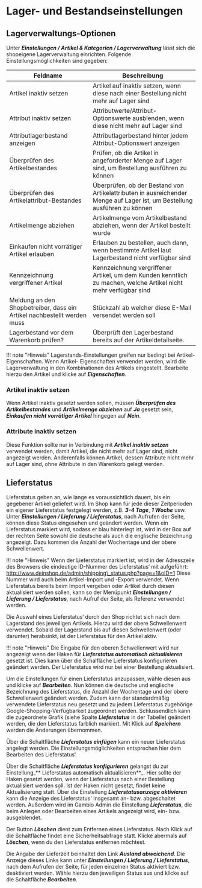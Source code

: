 # Lager- und Bestandseinstellungen

## Lagerverwaltungs-Optionen 

Unter _**Einstellungen / Artikel & Kategorien / Lagerverwaltung**_ lässt sich die shopeigene Lagerverwaltung einrichten. Folgende Einstellungsmöglichkeiten sind gegeben:

|Feldname|Beschreibung|
|--------|------------|
|Artikel inaktiv setzen|Artikel auf inaktiv setzen, wenn diese nach einer Bestellung nicht mehr auf Lager sind|
|Attribut inaktiv setzen|Attributwerte/Attribut-Optionswerte ausblenden, wenn diese nicht mehr auf Lager sind|
|Attributlagerbestand anzeigen|Attributlagerbestand hinter jedem Attribut-Optionswert anzeigen|
|Überprüfen des Artikelbestandes|Prüfen, ob die Artikel in angeforderter Menge auf Lager sind, um Bestellung ausführen zu können|
|Überprüfen des Artikelattribut-Bestandes|Überprüfen, ob der Bestand von Artikelattributen in ausreichender Menge auf Lager ist, um Bestellung ausführen zu können|
|Artikelmenge abziehen|Artikelmenge vom Artikelbestand abziehen, wenn der Artikel bestellt wurde|
|Einkaufen nicht vorrätiger Artikel erlauben|Erlauben zu bestellen, auch dann, wenn bestimmte Artikel laut Lagerbestand nicht verfügbar sind|
|Kennzeichnung vergriffener Artikel|Kennzeichnung vergriffener Artikel, um dem Kunden kenntlich zu machen, welche Artikel nicht mehr verfügbar sind|
|Meldung an den Shopbetreiber, dass ein Artikel nachbestellt werden muss|Stückzahl ab welcher diese E-Mail versendet werden soll|
|Lagerbestand vor dem Warenkorb prüfen?|Überprüft den Lagerbestand bereits auf der Artikeldetailseite.|

!!! note "Hinweis" 
	 Lagerstands-Einstellungen greifen nur bedingt bei Artikel-Eigenschaften. Wenn Artikel- Eigenschaften verwendet werden, wird die Lagerverwaltung in den Kombinationen des Artikels eingestellt. Bearbeite hierzu den Artikel und klicke auf _**Eigenschaften**_.

### Artikel inaktiv setzen

Wenn Artikel inaktiv gesetzt werden sollen, müssen _**Überprüfen des Artikelbestandes**_ und _**Artikelmenge abziehen**_ auf _**Ja**_ gesetzt sein, _**Einkaufen nicht vorrätiger Artikel**_ hingegen auf _**Nein**_.

### Attribute inaktiv setzen

Diese Funktion sollte nur in Verbindung mit _**Artikel inaktiv setzen**_ verwendet werden, damit Artikel, die nicht mehr auf Lager sind, nicht angezeigt werden. Anderenfalls können Artikel, dessen Attribute nicht mehr auf Lager sind, ohne Attribute in den Warenkorb gelegt werden.

## Lieferstatus

Lieferstatus geben an, wie lange es voraussichtlich dauert, bis ein gegebener Artikel geliefert wird. Im Shop kann für jede dieser Zeitperioden ein eigener Lieferstatus festgelegt werden, z.B. _**3-4 Tage**_, _**1 Woche**_ usw. Unter _**Einstellungen / Lieferung / Lieferstatus**_, nach Aufrufen der Seite, können diese Status eingesehen und geändert werden. Wenn ein Lieferstatus markiert wird, sodass er blau hinterlegt ist, wird in der Box auf der rechten Seite sowohl die deutsche als auch die englische Bezeichnung angezeigt. Dazu kommen die Anzahl der Wochentage und der obere Schwellenwert.

!!! note "Hinweis" 
	 Wenn der Lieferstatus markiert ist, wird in der Adresszeile des Browsers die eindeutige ID-Nummer des Lieferstatus‘ mit aufgeführt: http://www.deinshop.de/admin/shipping\_status.php?page=1&oID=1 Diese Nummer wird auch beim Artikel-Import und -Export verwendet. Wenn Lieferstatus bereits beim Import vergeben oder Artikel durch diesen aktualisiert werden sollen, kann so der Menüpunkt _**Einstellungen / Lieferung / Lieferstatus**_, nach Aufruf der Seite, als Referenz verwendet werden.

Die Auswahl eines Lieferstatus‘ durch den Shop richtet sich nach dem Lagerstand des jeweiligen Artikels. Hierzu wird der obere Schwellenwert verwendet. Sobald der Lagerstand bis auf diesen Schwellenwert \(oder darunter\) herabsinkt, ist der Lieferstatus für den Artikel aktiv.

!!! note "Hinweis" 
	 Die Eingabe für den oberen Schwellenwert wird nur angezeigt wenn der Haken für _**Lieferstatus automatisch aktualisieren**_ gesetzt ist. Dies kann über die Schalfläche Lieferstatus konfigurieren geändert werden. Der Lieferstatus wird nur bei einer Bestellung aktualisiert.

Um die Einstellungen für einen Lieferstatus anzupassen, wähle diesen aus und klicke auf _**Bearbeiten**_. Nun können die deutsche und englische Bezeichnung des Lieferstatus, die Anzahl der Wochentage und der obere Schwellenwert geändert werden. Zudem kann der standardmäßig verwendete Lieferstatus neu gesetzt und zu jedem Lieferstatus zugehörige Google-Shopping-Verfügbarkeit zugeordnet werden. Schlussendlich kann die zugeordnete Grafik \(siehe Spalte _**Lieferstatus**_ in der Tabelle\) geändert werden, die den Lieferstatus farblich markiert. Mit Klick auf _**Speichern**_ werden die Änderungen übernommen.

Über die Schaltfläche _**Lieferstatus einfügen**_ kann ein neuer Lieferstatus angelegt werden. Die Einstellungsmöglichkeiten entsprechen hier dem Bearbeiten des Lieferstatus‘.

Über die Schaltfläche _**Lieferstatus konfigurieren**_ gelangst du zur Einstellung_** Lieferstatus automatisch aktualisieren**_. Hier sollte der Haken gesetzt werden, wenn der Lieferstatus nach einer Bestellung aktualisiert werden soll. Ist der Haken nicht gesetzt, findet keine Aktualisierung statt. Über die Einstellung _**Lieferstatusanzeige aktivieren**_ kann die Anzeige des Lieferstatus' insgesamt an- bzw. abgeschaltet werden. Außerdem wird im Gambio Admin die Einstellung _**Lieferstatus**_, die beim Anlegen oder Bearbeiten eines Artikels angezeigt wird, ein- bzw. ausgeblendet.

Der Button _**Löschen**_ dient zum Entfernen eines Lieferstatus. Nach Klick auf die Schaltfläche findet eine Sicherheitsabfrage statt. Klicke abermals auf _**Löschen**_, wenn du den Lieferstatus entfernen möchtest.

Die Angabe der Lieferzeit beinhaltet den Link _**Ausland abweichend**_. Die Anzeige dieses Links kann unter _**Einstellungen / Lieferung / Lieferstatus**_, nach dem Aufrufen der Seite, für jeden einzelnen Status aktiviert bzw. deaktiviert werden. Wähle hierzu den jeweiligen Status aus und klicke auf die Schaltfläche _**Bearbeiten**_.